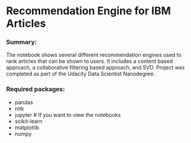 # Recommendation Engine for IBM Articles

### Summary:

The notebook shows several different recommendation engines used to rank articles that can be shown to users. It includes a content based approach, a collaborative filtering based approach, and SVD. Project was completed as part of the Udacity Data Scientist Nanodegree.

### Required packages:

- pandas
- nltk
- jupyter # If you want to view the notebooks
- scikit-learn
- matplotlib
- numpy
